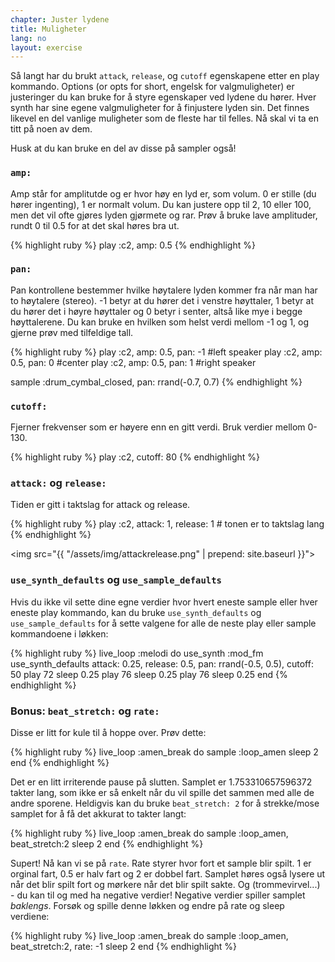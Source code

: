 ```yaml
---
chapter: Juster lydene
title: Muligheter
lang: no
layout: exercise
---
```


Så langt har du brukt `attack`, `release`, og `cutoff` egenskapene etter en play kommando. Options (or opts for short, engelsk for valgmuligheter) er justeringer du kan bruke for å styre egenskaper ved lydene du hører. Hver synth har sine egene valgmuligheter for å finjustere lyden sin. Det finnes likevel en del vanlige muligheter som de fleste har til felles. Nå skal vi ta en titt på noen av dem.

Husk at du kan bruke en del av disse på sampler også!

### `amp:`

Amp står for amplitutde og er hvor høy en lyd er, som volum. 0 er stille (du hører ingenting), 1 er normalt volum. Du kan justere opp til 2, 10 eller 100, men det vil ofte gjøres lyden gjørmete og rar. Prøv å bruke lave amplituder, rundt 0 til 0.5 for at det skal høres bra ut.


{% highlight ruby %}
play :c2, amp: 0.5
{% endhighlight %}

### `pan:`

Pan kontrollene bestemmer hvilke høytalere lyden kommer fra når man har to høytalere (stereo). -1 betyr at du hører det i venstre høyttaler, 1 betyr at du hører det i høyre høyttaler og 0 betyr i senter, altså like mye i begge høyttalerene. Du kan bruke en hvilken som helst verdi mellom -1 og 1, og gjerne prøv med tilfeldige tall.

{% highlight ruby %}
play :c2, amp: 0.5, pan: -1 #left speaker
play :c2, amp: 0.5, pan: 0 #center
play :c2, amp: 0.5, pan: 1 #right speaker

sample :drum_cymbal_closed, pan: rrand(-0.7, 0.7)
{% endhighlight %}

### `cutoff:`

Fjerner frekvenser som er høyere enn en gitt verdi. Bruk verdier mellom 0-130.

{% highlight ruby %}
play :c2, cutoff: 80
{% endhighlight %}

### `attack:` og `release:`

Tiden er gitt i taktslag for attack og release.

{% highlight ruby %}
play :c2, attack: 1, release: 1 # tonen er to taktslag lang
{% endhighlight %}

<img src="{{ "/assets/img/attackrelease.png" | prepend: site.baseurl }}">

### `use_synth_defaults` og `use_sample_defaults`

Hvis du ikke vil sette dine egne verdier hvor hvert eneste sample eller hver eneste play kommando, kan du bruke `use_synth_defaults` og `use_sample_defaults` for å sette valgene for alle de neste play eller sample kommandoene i løkken:

{% highlight ruby %}
live_loop :melodi do
  use_synth :mod_fm
  use_synth_defaults attack: 0.25, release: 0.5, pan: rrand(-0.5, 0.5), cutoff: 50
  play 72
  sleep 0.25
  play 76
  sleep 0.25
  play 76
  sleep 0.25
end
{% endhighlight %}

### Bonus: `beat_stretch:` og `rate:`

Disse er litt for kule til å hoppe over. Prøv dette:

{% highlight ruby %}
live_loop :amen_break do
  sample :loop_amen
  sleep 2
end 
{% endhighlight %}

Det er en litt irriterende pause på slutten. Samplet er 1.753310657596372 takter lang, som ikke er så enkelt når du vil spille det sammen med alle de andre sporene. Heldigvis kan du bruke `beat_stretch: 2` for å strekke/mose samplet for å få det akkurat to takter langt:

{% highlight ruby %}
live_loop :amen_break do
  sample :loop_amen, beat_stretch:2
  sleep 2
end
{% endhighlight %}

Supert! Nå kan vi se på `rate`. Rate styrer hvor fort et sample blir spilt. 1 er orginal fart, 0.5 er halv fart og 2 er dobbel fart. Samplet høres også lysere ut når det blir spilt fort og mørkere når det blir spilt sakte. Og (trommevirvel...) - du kan til og med ha negative verdier! Negative verdier spiller samplet _baklengs_. Forsøk og spille denne løkken og endre på rate og sleep verdiene:

{% highlight ruby %}
live_loop :amen_break do
  sample :loop_amen, beat_stretch:2, rate: -1
  sleep 2
end
{% endhighlight %}

